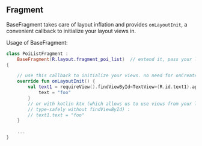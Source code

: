 ## Fragment
BaseFragment takes care of layout inflation and provides ``onLayoutInit``, a convenient callback to initialize your layout views in.

Usage of BaseFragment:

```kotlin
class PoiListFragment :
    BaseFragment(R.layout.fragment_poi_list)  // extend it, pass your layout
{

    // use this callback to initialize your views. no need for onCreateView, onViewCreated.
    override fun onLayoutInit() {         
        val text1 = requireView().findViewById<TextView>(R.id.text1).apply { 
            text = "foo"
        }
        // or with kotlin ktx (which allows us to use views from your layout easily and 
        // type-safely without findViewById) :
        // text1.text = "foo"
    } 
    
    ...
}
```
